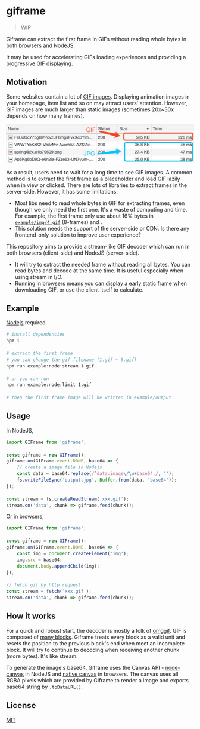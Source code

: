 # giframe

> WIP

Giframe can extract the first frame in GIFs without reading whole bytes in both browsers and NodeJS.

It may be used for accelerating GIFs loading experiences and providing a progressive GIF displaying.

## Motivation

Some websites contain a lot of [GIF images](https://en.wikipedia.org/wiki/GIF). Displaying animation images in your homepage, item list and so on may attract users' attention. However, GIF images are much larger than static images (sometimes 20x~30x depends on how many frames).

![](./doc/img/1.jpg)

As a result, users need to wait for a long time to see GIF images. A common method is to extract the first frame as a placeholder and load GIF lazily when in view or clicked. There are lots of libraries to extract frames in the server-side. However, it has some limitations:

- Most libs need to read whole bytes in GIF for extracting frames, even though we only need the first one. It's a waste of computing and time. For example, the first frame only use about 16% bytes in [`example/img/4.gif`](./example/img/4.gif) (8-frames) and .
- This solution needs the support of the server-side or CDN. Is there any frontend-only solution to improve user experience?

This repository aims to provide a stream-like GIF decoder which can run in both browsers (client-side) and NodeJS (server-side).

- It will try to extract the needed frame without reading all bytes. You can read bytes and decode at the same time. It is useful especially when using stream in I/O.
- Running in browsers means you can display a early static frame when downloading GIF, or use the client itself to calculate.

## Example

[Nodejs](https://nodejs.org/) required.

```bash
# install dependencies
npm i

# extract the first frame
# you can change the gif filename (1.gif ~ 5.gif)
npm run example:node:stream 1.gif

# or you can run
npm run example:node:limit 1.gif

# then the first frame image will be written in example/output
```

## Usage

In NodeJS,

```JavaScript
import GIFrame from 'giframe';

const giframe = new GIFrame();
giframe.on(GIFrame.event.DONE, base64 => {
    // create a image file in Nodejs
    const data = base64.replace(/^data:image\/\w+base64,/, '');
    fs.writeFileSync('output.jpg', Buffer.from(data, 'base64'));
});

const stream = fs.createReadStream('xxx.gif');
stream.on('data', chunk => giframe.feed(chunk));
```

Or in browsers,

```JavaScript
import GIFrame from 'giframe';

const giframe = new GIFrame();
giframe.on(GIFrame.event.DONE, base64 => {
    const img = document.createElement('img');
    img.src = base64;
    document.body.appendChild(img);
});

// fetch gif by http request
const stream = fetch('xxx.gif');
stream.on('data', chunk => giframe.feed(chunk));
```

## How it works

For a quick and robust start, the decoder is mostly a folk of [omggif](https://github.com/deanm/omggif). GIF is composed of [many blocks](http://matthewflickinger.com/lab/whatsinagif/bits_and_bytes.asp). Giframe treats every block as a valid unit and resets the position to the previous block's end when meet an incomplete block. It will try to continue to decoding when receiving another chunk (more bytes). It's like stream.

To generate the image's base64, Giframe uses the Canvas API - [node-canvas](https://github.com/Automattic/node-canvas) in NodeJS and [native canvas](https://developer.mozilla.org/en-US/docs/Web/API/Canvas_API) in browsers. The canvas uses all RGBA pixels which are provided by Giframe to render a image and exports base64 string by `.toDataURL()`.

## License

[MIT](./LICENCE)
